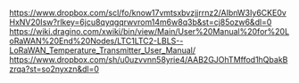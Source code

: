 https://www.dropbox.com/scl/fo/know17vmtsxbvzjjrrnz2/AIbnW3Iy6CKE0vHxNV20Isw?rlkey=6jcu8qyqgqrwvrom14m6w8q3b&st=cj85ozw6&dl=0
https://wiki.dragino.com/xwiki/bin/view/Main/User%20Manual%20for%20LoRaWAN%20End%20Nodes/LTC1LTC2-LBLS--LoRaWAN_Temperature_Transmitter_User_Manual/
https://www.dropbox.com/sh/u0uzvvnn58yrie4/AAB2GJOhTMffod1hQbakBzrqa?st=so2nyxzn&dl=0
